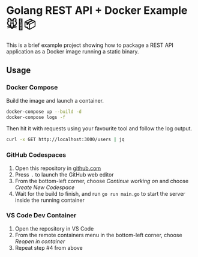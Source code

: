# Golang REST API + Docker Example 🐭🐳📦

This is a brief example project showing how to package a REST API application as a Docker image running a static binary.

## Usage

### Docker Compose

Build the image and launch a container.

```sh
docker-compose up --build -d
docker-compose logs -f
```

Then hit it with requests using your favourite tool and follow the log output.

```sh
curl -x GET http://localhost:3000/users | jq
```

### GitHub Codespaces

1. Open this repository in [github.com](https://github.com/nikoheikkila/golang-docker-api)
2. Press <kbd>.</kbd> to launch the GitHub web editor
3. From the bottom-left corner, choose _Continue working on_ and choose _Create New Codespace_
4. Wait for the build to finish, and run `go run main.go` to start the server inside the running container

### VS Code Dev Container

1. Open the repository in VS Code
2. From the remote containers menu in the bottom-left corner, choose _Reopen in container_
3. Repeat step #4 from above
